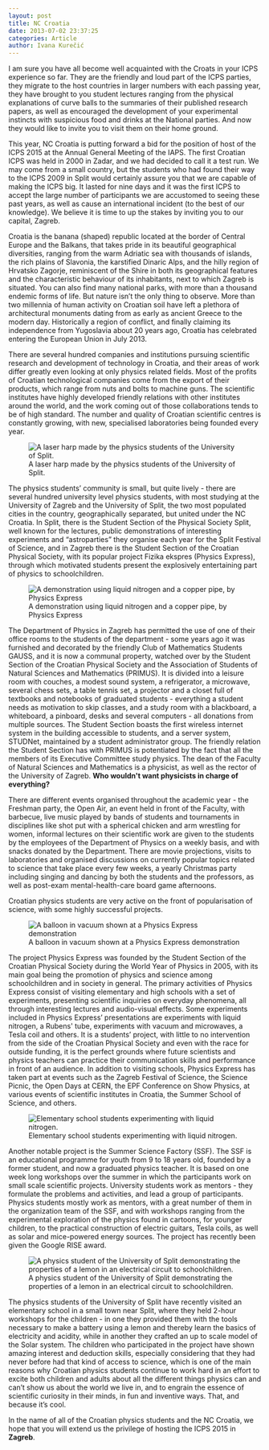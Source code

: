 ```yaml
---
layout: post
title: NC Croatia
date: 2013-07-02 23:37:25
categories: Article
author: Ivana Kurečić
---
```


I am sure you have all become well acquainted with the Croats in your ICPS experience so far. They are the friendly and loud part of the ICPS parties, they migrate to the host countries in larger numbers with each passing year, they have brought to you student lectures ranging from the physical explanations of curve balls to the summaries of their published research papers, as well as encouraged the development of your experimental instincts with suspicious food and drinks at the National parties. And now they would like to invite you to visit them on their home ground.

This year, NC Croatia is putting forward a bid for the position of host of the ICPS 2015 at the Annual General Meeting of the IAPS. The first Croatian ICPS was held in 2000 in Zadar, and we had decided to call it a test run. We may come from a small country, but the students who had found their way to the ICPS 2009 in Split would certainly assure you that we are capable of making the ICPS big. It lasted for nine days and it was the first ICPS to accept the large number of participants we are accustomed to seeing these past years, as well as cause an international incident (to the best of our knowledge). We believe it is time to up the stakes by inviting you to our capital, Zagreb.

Croatia is the banana (shaped) republic located at the border of Central Europe and the Balkans, that takes pride in its beautiful geographical diversities, ranging from the warm Adriatic sea with thousands of islands, the rich plains of Slavonia, the karstified Dinaric Alps, and the hilly region of Hrvatsko Zagorje, reminiscent of the Shire in both its geographical features and the characteristic behaviour of its inhabitants, next to which Zagreb is situated. You can also find many national parks, with more than a thousand endemic forms of life. But nature isn’t the only thing to observe. More than two millennia of human activity on Croatian soil have left a plethora of architectural monuments dating from as early as ancient Greece to the modern day. Historically a region of conflict, and finally claiming its independence from Yugoslavia about 20 years ago, Croatia has celebrated entering the European Union in July 2013.

There are several hundred companies and institutions pursuing scientific research and development of technology in Croatia, and their areas of work differ greatly even looking at only physics related fields. Most of the profits of Croatian technological companies come from the export of their products, which range from nuts and bolts to machine guns. The scientific institutes have highly developed friendly relations with other institutes around the world, and the work coming out of those collaborations tends to be of high standard. The number and quality of Croatian scientific centres is constantly growing, with new, specialised laboratories being founded every year.

<figure>
  <img src="{{ site.url }}/assets/bla1-199x300.jpg" alt="A laser harp made by the physics students of the University of Split.">
  <figcaption>A laser harp made by the physics students of the University of Split.</figcaption>
</figure>

The physics students’ community is small, but quite lively - there are several hundred university level physics students, with most studying at the University of Zagreb and the University of Split, the two most populated cities in the country, geographically separated, but united under the NC Croatia. In Split, there is the Student Section of the Physical Society Split, well known for the lectures, public demonstrations of interesting experiments and “astroparties” they organise each year for the Split Festival of Science, and in Zagreb there is the Student Section of the Croatian Physical Society, with its popular project Fizika ekspres (Physics Express), through which motivated students present the explosively entertaining part of physics to schoolchildren.

<figure>
  <img src="{{ site.url }}/assets/4-199x300.jpg" alt="A demonstration using liquid nitrogen and a copper pipe, by Physics Express">
  <figcaption>A demonstration using liquid nitrogen and a copper pipe, by Physics Express</figcaption>
</figure>

The Department of Physics in Zagreb has permitted the use of one of their office rooms to the students of the department - some years ago it was furnished and decorated by the friendly Club of Mathematics Students GAUSS, and it is now a communal property, watched over by the Student Section of the Croatian Physical Society and the Association of Students of Natural Sciences and Mathematics (PRIMUS). It is divided into a leisure room with couches, a modest sound system, a refrigerator, a microwave, several chess sets, a table tennis set, a projector and a closet full of textbooks and notebooks of graduated students - everything a student needs as motivation to skip classes, and a study room with a blackboard, a whiteboard, a pinboard, desks and several computers - all donations from multiple sources. The Student Section boasts the first wireless internet system in the building accessible to students, and a server system, STUDNet, maintained by a student administrator group. The friendly relation the Student Section has with PRIMUS is potentiated by the fact that all the members of its Executive Committee study physics. The dean of the Faculty of Natural Sciences and Mathematics is a physicist, as well as the rector of the University of Zagreb. **Who wouldn't want physicists in charge of everything?**

There are different events organised throughout the academic year - the Freshman party, the Open Air, an event held in front of the Faculty, with barbecue, live music played by bands of students and tournaments in disciplines like shot put with a spherical chicken and arm wrestling for women, informal lectures on their scientific work are given to the students by the employees of the Department of Physics on a weekly basis, and with snacks donated by the Department. There are movie projections, visits to laboratories and organised discussions on currently popular topics related to science that take place every few weeks, a yearly Christmas party including singing and dancing by both the students and the professors, as well as post-exam mental-health-care board game afternoons.

Croatian physics students are very active on the front of popularisation of science, with some highly successful projects.

<figure>
  <img src="{{ site.url }}/assets/bla2-300x225.jpg" alt="A balloon in vacuum shown at a Physics Express demonstration">
  <figcaption>A balloon in vacuum shown at a Physics Express demonstration</figcaption>
</figure>

The project Physics Express was founded by the Student Section of the Croatian Physical Society during the World Year of Physics in 2005, with its main goal being the promotion of physics and science among schoolchildren and in society in general. The primary activities of Physics Express consist of visiting elementary and high schools with a set of experiments, presenting scientific inquiries on everyday phenomena, all through interesting lectures and audio-visual effects. Some experiments included in Physics Express’ presentations are experiments with liquid nitrogen, a Rubens' tube, experiments with vacuum and microwaves, a Tesla coil and others. It is a students’ project, with little to no intervention from the side of the Croatian Physical Society and even with the race for outside funding, it is the perfect grounds where future scientists and physics teachers can practice their communication skills and performance in front of an audience. In addition to visiting schools, Physics Express has taken part at events such as the Zagreb Festival of Science, the Science Picnic, the Open Days at CERN, the EPF Conference on Show Physics, at various events of scientific institutes in Croatia, the Summer School of Science, and others.

<figure>
  <img src="{{ site.url }}/assets/5-274x300.jpg" alt="Elementary school students experimenting with liquid nitrogen.">
  <figcaption>Elementary school students experimenting with liquid nitrogen.</figcaption>
</figure>

Another notable project is the Summer Science Factory (SSF). The SSF is an educational programme for youth from 9 to 18 years old, founded by a former student, and now a graduated physics teacher. It is based on one week long workshops over the summer in which the participants work on small scale scientific projects. University students work as mentors - they formulate the problems and activities, and lead a group of participants. Physics students mostly work as mentors, with a great number of them in the organization team of the SSF, and with workshops ranging from the experimental exploration of the physics found in cartoons, for younger children, to the practical construction of electric guitars, Tesla coils, as well as solar and mice-powered energy sources. The project has recently been given the Google RISE award.

<figure>
  <img src="{{ site.url }}/assets/6-300x200.jpg" alt="A physics student of the University of Split demonstrating the properties of a lemon in an electrical circuit to schoolchildren.">
  <figcaption>A physics student of the University of Split demonstrating the properties of a lemon in an electrical circuit to schoolchildren.</figcaption>
</figure>

The physics students of the University of Split have recently visited an elementary school in a small town near Split, where they held 2-hour workshops for the children - in one they provided them with the tools necessary to make a battery using a lemon and thereby learn the basics of electricity and acidity, while in another they crafted an up to scale model of the Solar system. The children who participated in the project have shown amazing interest and deduction skills, especially considering that they had never before had that kind of access to science, which is one of the main reasons why Croatian physics students continue to work hard in an effort to excite both children and adults about all the different things physics can and can’t show us about the world we live in, and to engrain the essence of scientific curiosity in their minds, in fun and inventive ways. That, and because it’s cool.

In the name of all of the Croatian physics students and the NC Croatia, we hope that you will extend us the privilege of hosting the ICPS 2015 in **Zagreb**.
